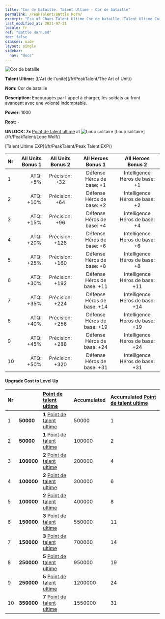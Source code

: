 ```yaml
---
title: "Cor de bataille. Talent Ultime - Cor de bataille"
permalink: /PeakTalent/Battle Horn/
excerpt: "Era of Chaos Talent Ultime Cor de bataille. Talent Ultime Cor de bataille. Cor de bataille"
last_modified_at: 2021-07-21
locale: fr
ref: "Battle Horn.md"
toc: false
classes: wide
layout: single
sidebar:
  nav: "docs"
---
```


  ![Cor de bataille](/images/pt/talent_2004.png)

  **Talent Ultime:** [L'Art de l'unité](/fr/PeakTalent/The Art of Unit/)

  **Nom:** Cor de bataille

  **Description:** Encouragés par l'appel à charger, les soldats au front avancent avec une volonté indomptable.

  **Power:** 1000

  **Root:** -

  **UNLOCK: 7x** [Point de talent ultime](/ItemsFR/con_934/) at ![Loup solitaire](/images/pt/talent_2001.png) [Loup solitaire](/fr/PeakTalent/Lone Wolf/)

  [Talent Ultime EXP](/fr/PeakTalent/Peak Talent EXP/)

  | Nr | All Units Bonus 1 | All Units Bonus 2 | All Heroes Bonus 1 | All Heroes Bonus 2 |
  |:---|--------------:|:-------------:|:-------------:|:-------------:|
  | 1 | ATQ: +5% | Précision: +32 | Défense Héros de base: +1 | Intelligence Héros de base: +1 |
  | 2 | ATQ: +10% | Précision: +64 | Défense Héros de base: +2 | Intelligence Héros de base: +2 |
  | 3 | ATQ: +15% | Précision: +96 | Défense Héros de base: +4 | Intelligence Héros de base: +4 |
  | 4 | ATQ: +20% | Précision: +128 | Défense Héros de base: +6 | Intelligence Héros de base: +6 |
  | 5 | ATQ: +25% | Précision: +160 | Défense Héros de base: +8 | Intelligence Héros de base: +8 |
  | 6 | ATQ: +30% | Précision: +192 | Défense Héros de base: +11 | Intelligence Héros de base: +11 |
  | 7 | ATQ: +35% | Précision: +224 | Défense Héros de base: +14 | Intelligence Héros de base: +14 |
  | 8 | ATQ: +40% | Précision: +256 | Défense Héros de base: +19 | Intelligence Héros de base: +19 |
  | 9 | ATQ: +45% | Précision: +288 | Défense Héros de base: +24 | Intelligence Héros de base: +24 |
  | 10 | ATQ: +50% | Précision: +320 | Défense Héros de base: +31 | Intelligence Héros de base: +31 |


#### Upgrade Cost to Level Up

  | Nr | <i class="fas fa-coins"/> | [Point de talent ultime](/ItemsFR/con_934/) | Accumulated <i class="fas fa-coins"/> | Accumulated [Point de talent ultime](/ItemsFR/con_934/) |
  |:---|:--------------|:-------------|:-------------|:-------------|
  | 1 | **50000** | **1** [Point de talent ultime](/ItemsFR/con_934/) | 50000 | 1 |
  | 2 | **50000** | **1** [Point de talent ultime](/ItemsFR/con_934/) | 100000 | 2 |
  | 3 | **100000** | **2** [Point de talent ultime](/ItemsFR/con_934/) | 200000 | 4 |
  | 4 | **100000** | **2** [Point de talent ultime](/ItemsFR/con_934/) | 300000 | 6 |
  | 5 | **100000** | **2** [Point de talent ultime](/ItemsFR/con_934/) | 400000 | 8 |
  | 6 | **150000** | **3** [Point de talent ultime](/ItemsFR/con_934/) | 550000 | 11 |
  | 7 | **150000** | **3** [Point de talent ultime](/ItemsFR/con_934/) | 700000 | 14 |
  | 8 | **250000** | **5** [Point de talent ultime](/ItemsFR/con_934/) | 950000 | 19 |
  | 9 | **250000** | **5** [Point de talent ultime](/ItemsFR/con_934/) | 1200000 | 24 |
  | 10 | **350000** | **7** [Point de talent ultime](/ItemsFR/con_934/) | 1550000 | 31 |
